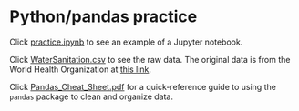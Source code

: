 # Python/pandas practice

Click [practice.ipynb](https://github.com/samkennerly/suneku/blob/master/practice/practice.ipynb) to see an example of a Jupyter notebook.

Click [WaterSanitation.csv](https://github.com/samkennerly/suneku/blob/master/practice/WaterSanitation.csv) to see the raw data. The original data is from the World Health Organization at [this link](http://apps.who.int/gho/data/node.main.46).

Click [Pandas_Cheat_Sheet.pdf](https://github.com/samkennerly/suneku/blob/master/practice/Pandas_Cheat_Sheet.pdf) for a quick-reference guide to using the `pandas` package to clean and organize data.
